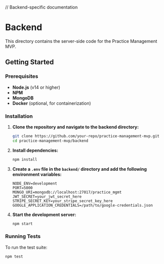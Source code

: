 // Backend-specific documentation

# Backend

This directory contains the server-side code for the Practice Management MVP.

## Getting Started

### Prerequisites

- **Node.js** (v14 or higher)
- **NPM**
- **MongoDB**
- **Docker** (optional, for containerization)

### Installation

1. **Clone the repository and navigate to the backend directory:**

   ```bash
   git clone https://github.com/your-repo/practice-management-mvp.git
   cd practice-management-mvp/backend
   ```

2. **Install dependencies:**

   ```bash
   npm install
   ```

3. **Create a `.env` file in the `backend/` directory and add the following environment variables:**

   ```env
   NODE_ENV=development
   PORT=5000
   MONGO_URI=mongodb://localhost:27017/practice_mgmt
   JWT_SECRET=your_jwt_secret_here
   STRIPE_SECRET_KEY=your_stripe_secret_key_here
   GOOGLE_APPLICATION_CREDENTIALS=/path/to/google-credentials.json
   ```

4. **Start the development server:**

   ```bash
   npm start
   ```

### Running Tests

To run the test suite:

```bash
npm test
```